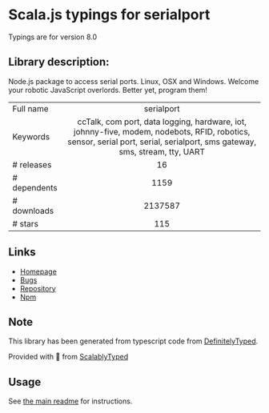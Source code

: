 
# Scala.js typings for serialport

Typings are for version 8.0

## Library description:
Node.js package to access serial ports. Linux, OSX and Windows. Welcome your robotic JavaScript overlords. Better yet, program them!

|                    |                 |
| ------------------ | :-------------: |
| Full name          | serialport |
| Keywords           | ccTalk, com port, data logging, hardware, iot, johnny-five, modem, nodebots, RFID, robotics, sensor, serial port, serial, serialport, sms gateway, sms, stream, tty, UART |
| # releases         | 16 |
| # dependents       | 1159 |
| # downloads        | 2137587 |
| # stars            | 115 |

## Links
- [Homepage](https://github.com/serialport/node-serialport#readme)
- [Bugs](https://github.com/serialport/node-serialport/issues)
- [Repository](https://github.com/serialport/node-serialport)
- [Npm](https://www.npmjs.com/package/serialport)
    


## Note
This library has been generated from typescript code from [DefinitelyTyped](https://definitelytyped.org).

Provided with :purple_heart: from [ScalablyTyped](https://github.com/oyvindberg/ScalablyTyped)

## Usage
See [the main readme](../../readme.md) for instructions.


